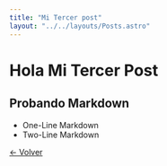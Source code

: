 ```yaml
---
title: "Mi Tercer post"
layout: "../../layouts/Posts.astro"
---
```


<h1>Hola <span>Mi Tercer Post</span></h1>

## Probando Markdown

- One-Line Markdown
- Two-Line Markdown

[&larr; Volver](/posts)